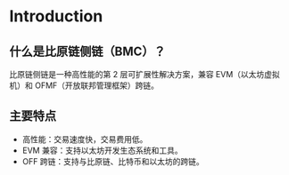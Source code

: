 # Introduction

## 什么是比原链侧链（BMC）？

比原链侧链是一种高性能的第 2 层可扩展性解决方案，兼容 EVM（以太坊虚拟机）和 OFMF（开放联邦管理框架）跨链。

## 主要特点

- 高性能：交易速度快，交易费用低。
- EVM 兼容：支持以太坊开发生态系统和工具。
- OFF 跨链：支持与比原链、比特币和以太坊的跨链。
